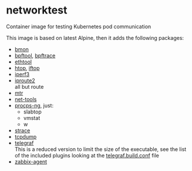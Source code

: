 # networktest
Container image for testing Kubernetes pod communication

This image is based on latest Alpine, then it adds the following packages:
- [bmon](https://github.com/tgraf/bmon)
- [bpftool](https://github.com/libbpf/bpftool), 
  [bpftrace](https://github.com/bpftrace/bpftrace)
- [ethtool](https://linux.die.net/man/8/ethtool)
- [htop](https://htop.dev/), [iftop](https://linux.die.net/man/8/iftop)
- [iperf3](https://iperf.fr/)
- [iproute2](https://wiki.linuxfoundation.org/networking/iproute2) \
  all but route
- [mtr](https://linux.die.net/man/8/mtr)
- [net-tools](https://wiki.linuxfoundation.org/networking/net-tools)
- [procps-ng](https://gitlab.com/procps-ng/procps), just:
  - slabtop
  - vmstat
  - w
- [strace](https://linux.die.net/man/1/strace)
- [tcpdump](https://www.tcpdump.org/)
- [telegraf](https://www.influxdata.com/time-series-platform/telegraf/) \
  This is a reduced version to limit the size of the executable, see the list of
  the included plugins looking at the 
  [telegraf.build.conf](deploy/telegraf.build.conf) file
- [zabbix-agent](https://www.zabbix.com/)